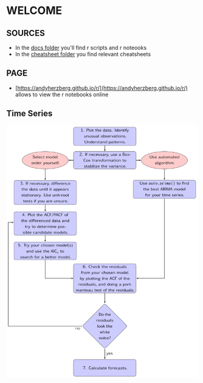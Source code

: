 # WELCOME

## SOURCES
* In the [docs folder](https://github.com/andyherzberg/r/tree/master/docs) you'll find r scripts and r noteooks
* In the [cheatsheet folder](https://github.com/andyherzberg/r/tree/master/cheatsheet) you find relevant cheatsheets

## PAGE
* [https://andyherzberg.github.io/r/](https://andyherzberg.github.io/r/) allows to view the r notebooks online


## Time Series 
![alt text](https://github.com/andyherzberg/r/blob/master/docs/arimaflowchart.png)
